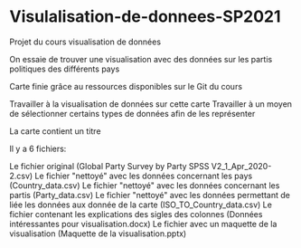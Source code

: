 # Visulalisation-de-donnees-SP2021
Projet du cours visualisation de données

On essaie de trouver une visualisation avec des données sur les partis politiques des différents pays

Carte finie grâce au ressources disponibles sur le Git du cours

Travailler à la visualisation de données sur cette carte
Travailler à un moyen de sélectionner certains types de données afin de les représenter

La carte contient un titre

Il y a 6 fichiers:

Le fichier original (Global Party Survey by Party SPSS V2_1_Apr_2020-2.csv)
Le fichier "nettoyé" avec les données concernant les pays (Country_data.csv)
Le fichier "nettoyé" avec les données concernant les partis (Party_data.csv)
Le fichier "nettoyé" avec les données permettant de liée les données aux donnée de la carte (ISO_TO_Country_data.csv)
Le fichier contenant les explications des sigles des colonnes (Données intéressantes pour visualisation.docx)
Le fichier avec un maquette de la visualisation (Maquette de la visualisation.pptx)